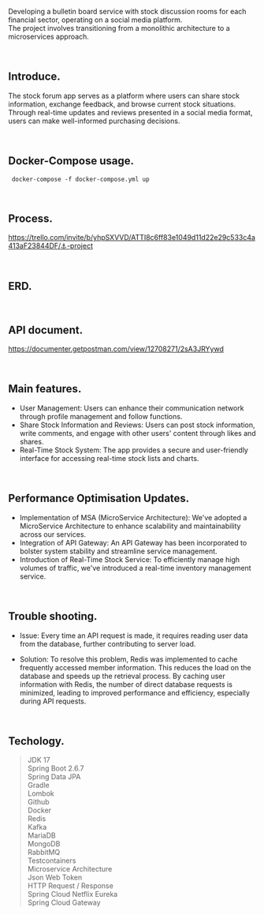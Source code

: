 
Developing a bulletin board service with stock discussion rooms for each financial sector, operating on a social media platform.    
The project involves transitioning from a monolithic architecture to a microservices approach.

<br>

## Introduce.

The stock forum app serves as a platform where users can share stock information, exchange feedback, and browse current stock situations. Through real-time updates and reviews presented in a social media format, users can make well-informed purchasing decisions.

<br>

## Docker-Compose usage.
```
 docker-compose -f docker-compose.yml up    
```
<br>

## Process.

https://trello.com/invite/b/yhpSXVVD/ATTI8c6ff83e1049d11d22e29c533c4a413aF23844DF/⚓️-project

<br>

## ERD.

<br>

## API document.

https://documenter.getpostman.com/view/12708271/2sA3JRYywd

<br>

## Main features.

- User Management: Users can enhance their communication network through profile management and follow functions.
- Share Stock Information and Reviews: Users can post stock information, write comments, and engage with other users' content through likes and shares.
- Real-Time Stock System: The app provides a secure and user-friendly interface for accessing real-time stock lists and charts.

<br>

## Performance Optimisation Updates.

- Implementation of MSA (MicroService Architecture): We've adopted a MicroService Architecture to enhance scalability and maintainability across our services.
- Integration of API Gateway: An API Gateway has been incorporated to bolster system stability and streamline service management.
- Introduction of Real-Time Stock Service: To efficiently manage high volumes of traffic, we've introduced a real-time inventory management service.
<br>

## Trouble shooting.

- Issue: Every time an API request is made, it requires reading user data from the database, further contributing to server load.

- Solution: To resolve this problem, Redis was implemented to cache frequently accessed member information. This reduces the load on the database and speeds up the retrieval process.
By caching user information with Redis, the number of direct database requests is minimized, leading to improved performance and efficiency, especially during API requests.
<br>

## Techology.

>JDK 17    
Spring Boot 2.6.7   
Spring Data JPA   
Gradle   
Lombok   
Github   
Docker   
Redis   
Kafka   
MariaDB    
MongoDB    
RabbitMQ   
Testcontainers   
Microservice Architecture   
Json Web Token   
HTTP Request / Response   
Spring Cloud Netflix Eureka   
Spring Cloud Gateway   
